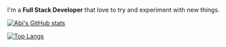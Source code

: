 I'm a **Full Stack Developer** that love to try and experiment with new things.


[![Abi's GitHub stats](https://github-readme-stats.vercel.app/api?username=elabi3&count_private=true&show_icons=true)](https://github.com/elabi3)
</p>

[![Top Langs](https://github-readme-stats.vercel.app/api/top-langs/?username=elabi3&count_private=true&langs_count=8)](https://github.com/elabi3)
